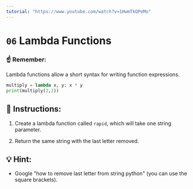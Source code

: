 ```yaml
---
tutorial: "https://www.youtube.com/watch?v=1HwmTkQPeMo"
---
```


# `06` Lambda Functions

### ☝ Remember:

Lambda functions allow a short syntax for writing function expressions.

```python
multiply = lambda x, y: x * y
print(multiply(2,2))
```

## 📝 Instructions:

1. Create a lambda function called `rapid`, which will take one string parameter.

2. Return the same string with the last letter removed.

## 💡 Hint:

+ Google "how to remove last letter from string python" (you can use the square brackets).
